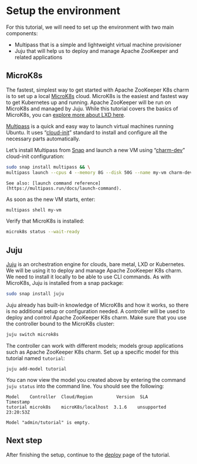 # Setup the environment

For this tutorial, we will need to set up the environment with two main components:

* Multipass that is a simple and lightweight virtual machine provisioner
* Juju that will help us to deploy and manage Apache ZooKeeper and related applications

## MicroK8s

The fastest, simplest way to get started with Apache ZooKeeper K8s charm is to set up a local [MicroK8s](https://microk8s.io/) cloud. MicroK8s is the easiest and fastest way to get Kubernetes up and running. Apache ZooKeeper will be run on MicroK8s and managed by Juju. While this tutorial covers the basics of MicroK8s, you can [explore more about LXD here](https://linuxcontainers.org/lxd/getting-started-cli/). 

[Multipass](https://multipass.run/) is a quick and easy way to launch virtual machines running Ubuntu. It uses “[cloud-init](https://cloud-init.io/)” standard to install and configure all the necessary parts automatically.

Let’s install Multipass from [Snap](https://snapcraft.io/multipass) and launch a new VM using “[charm-dev](https://github.com/canonical/multipass-blueprints/blob/main/v1/charm-dev.yaml)” cloud-init configuration:

```bash
sudo snap install multipass && \
multipass launch --cpus 4 --memory 8G --disk 50G --name my-vm charm-dev
```

```{note}
See also: [launch command reference](https://multipass.run/docs/launch-command).
```

As soon as the new VM starts, enter:

```bash
multipass shell my-vm
```

Verify that MicroK8s is installed:

```bash
microk8s status --wait-ready
```

## Juju

[Juju](https://juju.is/) is an orchestration engine for clouds, bare metal, LXD or Kubernetes. We will be using it to deploy and manage Apache ZooKeeper K8s charm. We need to install it locally to be able to use CLI commands. As with MicroK8s, Juju is installed from a snap package:

```bash
sudo snap install juju
```

Juju already has built-in knowledge of MicroK8s and how it works, so there is no additional setup or configuration needed. A controller will be used to deploy and control Apache ZooKeeper K8s charm. Make sure that you use the controller bound to the MicroK8s cluster:

```bash
juju switch microk8s
```

The controller can work with different models; models group applications such as Apache ZooKeeper K8s charm. Set up a specific model for this tutorial named `tutorial`:

```shell
juju add-model tutorial
```

You can now view the model you created above by entering the command `juju status` into the command line. You should see the following:

```
Model    Controller  Cloud/Region         Version  SLA          Timestamp
tutorial microk8s    microK8s/localhost  3.1.6    unsupported  23:20:53Z

Model "admin/tutorial" is empty.
```

## Next step

After finishing the setup, continue to the [deploy](deploy) page of the tutorial.
